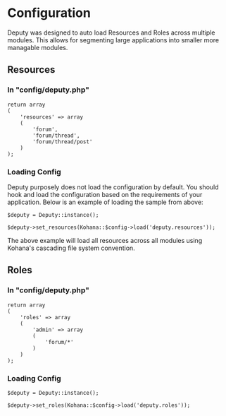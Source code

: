 # Configuration

Deputy was designed to auto load Resources and Roles across multiple modules. This allows for 
segmenting large applications into smaller more managable modules.

## Resources

### In "config/deputy.php"

	return array
	(
		'resources' => array
		(
			'forum',
			'forum/thread',
			'forum/thread/post'
		)
	);
	
### Loading Config

Deputy purposely does not load the configuration by default. You should hook and load the 
configuration based on the requirements of your application. Below is an example of loading 
the sample from above:

	$deputy = Deputy::instance();
	
	$deputy->set_resources(Kohana::$config->load('deputy.resources'));

The above example will load all resources across all modules using Kohana's cascading file system 
convention.

## Roles

### In "config/deputy.php"

	return array
	(
		'roles' => array
		(
			'admin'	=> array
			(
				'forum/*'
			)
		)
	);
	
### Loading Config

	$deputy = Deputy::instance();
	
	$deputy->set_roles(Kohana::$config->load('deputy.roles'));
